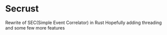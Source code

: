 # Secrust
Rewrite of SEC(Simple Event Correlator) in Rust Hopefully adding threading and some few more features
